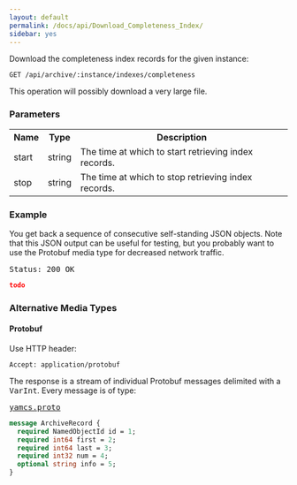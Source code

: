 ```yaml
---
layout: default
permalink: /docs/api/Download_Completeness_Index/
sidebar: yes
---
```


Download the completeness index records for the given instance:

    GET /api/archive/:instance/indexes/completeness

<div class="hint">
This operation will possibly download a very large file.
</div>

### Parameters

<table class="inline">
  <tr>
    <th>Name</th>
    <th>Type</th>
    <th>Description</th>
  </tr>
  <tr>
    <td class="code">start</td>
    <td class="code">string</td>
    <td>The time at which to start retrieving index records.</td>
  </tr>
  <tr>
    <td class="code">stop</td>
    <td class="code">string</td>
    <td>The time at which to stop retrieving index records.</td> 
  </tr>
</table>
    
### Example

You get back a sequence of consecutive self-standing JSON objects. Note that this JSON output can be useful for testing, but you probably want to use the Protobuf media type for decreased network traffic.

<pre class="header">
Status: 200 OK
</pre>

```json
todo
```

### Alternative Media Types

#### Protobuf

Use HTTP header:

    Accept: application/protobuf

The response is a stream of individual Protobuf messages delimited with a <tt>VarInt</tt>. Every message is of type:

<pre class="r header"><a href="/docs/api/yamcs.proto/">yamcs.proto</a></pre>
```proto
message ArchiveRecord {
  required NamedObjectId id = 1;
  required int64 first = 2;
  required int64 last = 3;
  required int32 num = 4;
  optional string info = 5;
}
```
